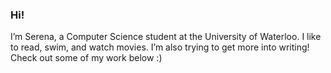 ### Hi! ###
I’m Serena, a Computer Science student at the University of Waterloo. I like to read, swim, and watch movies. I’m also trying to get more into writing! Check out some of my work below :) 
